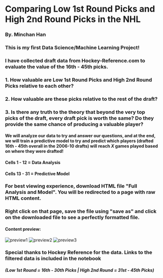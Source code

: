 # Comparing Low 1st Round Picks and High 2nd Round Picks in the NHL
### By. Minchan Han

### This is my first Data Science/Machine Learning Project!
### I have collected draft data from Hockey-Reference.com to evaluate the value of the 16th - 45th picks.

### 1. How valuable are Low 1st Round Picks and High 2nd Round Picks relative to each other?
### 2. How valuable are these picks relative to the rest of the draft?
### 3. Is there any truth to the theory that beyond the very top picks of the draft, every draft pick is worth the same? Do they provide the same chance of producing a valuable player?

#### We will analyze our data to try and answer our questions, and at the end, we will train a predictive model to try and predict which players (drafted 16th - 45th overall in the 2006-10 drafts) will reach *X* games played based on where they were drafted!

#### Cells 1 - 12 = Data Analysis
#### Cells 13 - 31 = Predictive Model

### For best viewing experience, download HTML file "Full Analysis and Model". You will be redirected to a page with raw HTML content.
### Right click on that page, save the file using "save as" and click on the downloaded file to see a perfectly formatted file.

#### Content preview:
![preview1](https://user-images.githubusercontent.com/34926654/111702794-30d5b480-8813-11eb-82f0-915a194a5391.png)
![preview2](https://user-images.githubusercontent.com/34926654/111702884-4d71ec80-8813-11eb-8ce2-4de2f07e80b0.png)
![preview3](https://user-images.githubusercontent.com/34926654/111703037-772b1380-8813-11eb-95f2-fdb8f78a5e61.png)


### Special thanks to Hockey Reference for the data. Links to the filtered data is included in the notebook
##### (Low 1st Round = 16th - 30th Picks | High 2nd Round = 31st - 45th Picks)
